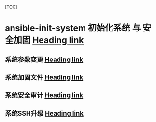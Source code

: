 [TOC]

# ansible-init-system 初始化系统 与 安全加固  [Heading link](https://github.com/wangyufeng1995/ansible-init-system "收藏本链接")
## 系统参数变更 [Heading link](https://github.com/wangyufeng1995/ansible-init-system/blob/main/os-args/tasks/main.yml "OS-Args")
## 系统加固文件 [Heading link](https://github.com/wangyufeng1995/ansible-init-system/blob/main/os-files/tasks/main.yml "OS-File")
## 系统安全审计 [Heading link](https://github.com/wangyufeng1995/ansible-init-system/blob/main/os-audit/tasks/main.yml "OS-Audit")
## 系统SSH升级  [Heading link](https://github.com/wangyufeng1995/ansible-init-system/blob/main/os-ssh/tasks/main.yml "OS-SSHD")

